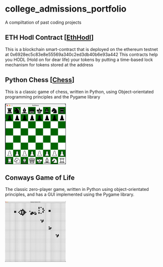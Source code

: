 # college_admissions_portfolio
A compiltation of past coding projects

## ETH Hodl Contract [[EthHodl](EthHodl)]
This is a blockchain smart-contract that is deployed on the ethereum testnet at 0x6928ec5c83e8e55569a340c2ed3db40b6e93a442
This contracts help you HODL (Hold on for dear life) your tokens by putting a time-based lock mechanism for tokens stored at the address 

## Python Chess [[Chess](chess)]
<p>This is a classic game of chess, written in Python, using Object-orientated programming principles and the Pygame library</p>
<img src="https://github.com/RobbyPratl/college_admissions_portfolio/blob/main/static/chess%20screenshot.png" width="200" height="200" />


## Conways Game of Life
<p>The classic zero-player game, written in Python using object-orientated principles, and has a GUI implemented using the Pygame library.</p>
<img src="https://github.com/RobbyPratl/college_admissions_portfolio/blob/main/static/conwaygame_image.png" width="200" height="200" />

